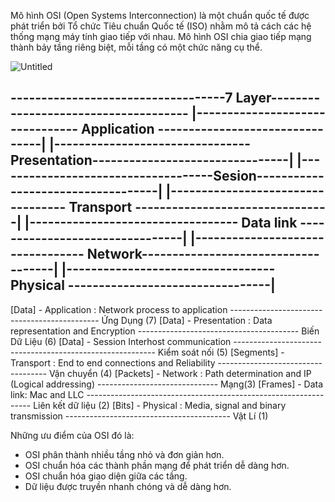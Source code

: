 Mô hình OSI (Open Systems Interconnection) là một chuẩn quốc tế được phát triển bởi Tổ chức Tiêu chuẩn Quốc tế (ISO) nhằm mô tả cách các hệ thống mạng máy tính giao tiếp với nhau. Mô hình OSI chia giao tiếp mạng thành bảy tầng riêng biệt, mỗi tầng có một chức năng cụ thể. 


![Untitled](https://github.com/DiWien/Traning-Networking/assets/88604764/e609f156-ef92-4f7e-8ca1-4747faaa6c82)


-----------------------------------7 Layer-------------------------------------
|-------------------------------- Application --------------------------------|
|-------------------------------- Presentation--------------------------------|
|------------------------------------Sesion-----------------------------------|
|---------------------------------- Transport --------------------------------|
|---------------------------------- Data link --------------------------------|
|--------------------------------- Network------------------------------------|
|---------------------------------- Physical ---------------------------------|
-------------------------------------------------------------------------------

[Data] - Application : Network process to application --------------------------------------------- Ứng Dụng (7)
[Data] - Presentation : Data representation and Encryption ---------------------------------------- Biến Dữ Liệu (6)
[Data] - Session Interhost communication ---------------------------------------------------------- Kiểm soát nối (5)
[Segments] - Transport : End to end connections and Reliability ----------------------------------- Vận chuyển (4)
[Packets] - Network : Path determination and IP (Logical addressing) ------------------------------ Mạng(3)
[Frames] - Data link:  Mac and LLC ---------------------------------------------------------------- Liên kết dữ liệu (2)
[Bits] - Physical : Media, signal and binary transmission ----------------------------------------- Vật Lí (1)

Những ưu điểm của OSI đó là:
- OSI phân thành nhiều tầng nhỏ và đơn giản hơn.
- OSI chuẩn hóa các thành phần mạng để phát triển dễ dàng hơn.
- OSI chuẩn hóa giao diện giữa các tầng.
- Dữ liệu được truyền nhanh chóng và dễ dàng hơn.



